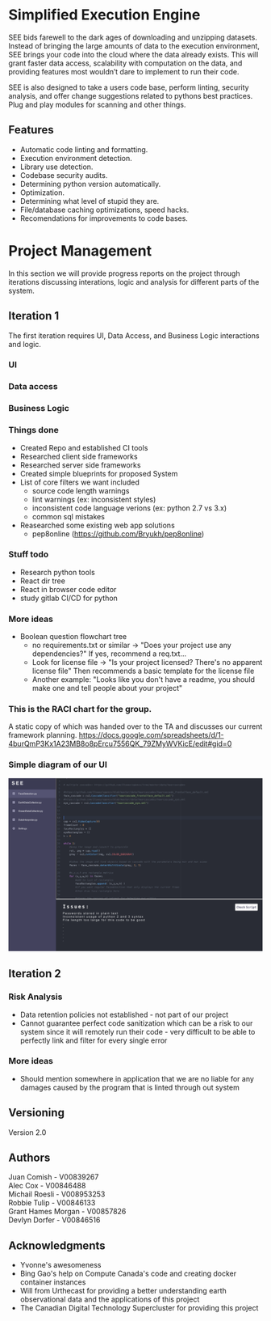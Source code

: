 # Simplified Execution Engine

SEE bids farewell to the dark ages of downloading and unzipping datasets. Instead of bringing the large amounts of data to the execution environment, SEE brings your code into the cloud where the data already exists. This will grant faster data access, scalability with computation on the data, and providing features most wouldn’t dare to implement to run their code.

SEE is also designed to take a users code base, perform linting, security analysis, and offer change suggestions related to pythons best practices. Plug and play modules for scanning and other things.

## Features
   - Automatic code linting and formatting.
   - Execution environment detection.
   - Library use detection.
   - Codebase security audits.
   - Determining python version automatically.
   - Optimization.
   - Determining what level of stupid they are.
   - File/database caching optimizations, speed hacks.
   - Recomendations for improvements to code bases.

# Project Management
In this section we will provide progress reports on the project through iterations discussing interations, logic and analysis for different parts of the system.

## Iteration 1
The first iteration requires UI, Data Access, and Business Logic interactions and logic.

### UI


### Data access


### Business Logic


### Things done
* Created Repo and established CI tools
* Researched client side frameworks
* Researched server side frameworks
* Created simple blueprints for proposed System
* List of core filters we want included
  * source code length warnings
  * lint warnings (ex: inconsistent styles)
  * inconsistent code language verions (ex: python 2.7 vs 3.x)
  * common sql mistakes
* Reasearched some existing web app solutions
  * pep8online (https://github.com/Bryukh/pep8online)

### Stuff todo
* Research python tools
* React dir tree
* React in browser code editor
* study gitlab CI/CD for python

### More ideas
* Boolean question flowchart tree
  * no requirements.txt or similar -> "Does your project use any dependencies?" If yes, recommend a req.txt...
  * Look for license file -> "Is your project licensed? There's no apparent license file" Then recommends a basic template for the license file
  * Another example: "Looks like you don't have a readme, you should make one and tell people about your project"

### This is the RACI chart for the group.
A static copy of which was handed over to the TA and discusses our current framework planning.
https://docs.google.com/spreadsheets/d/1-4burQmP3Kx1A23MB8o8pErcu7556QK_79ZMyWVKicE/edit#gid=0

### Simple diagram of our UI
![Simple diagram of our UI](docs/SEE-Rough-UI.png?raw=true "SEE code insertions example")

## Iteration 2

### Risk Analysis
* Data retention policies not established - not part of our project
* Cannot guarantee perfect code sanitization which can be a risk to our system since it will remotely run their code - very difficult to be able to perfectly link and filter for every single error

### More ideas 
* Should mention somewhere in application that we are no liable for any damages caused by the program that is linted through out system

## Versioning

Version 2.0

## Authors

Juan Comish - V00839267\
Alec Cox -  V00846488\
Michail Roesli - V008953253\
Robbie Tulip - V00846133\
Grant Hames Morgan - V00857826\
Devlyn Dorfer - V00846516

## Acknowledgments
* Yvonne's awesomeness
* Bing Gao's help on Compute Canada's code and creating docker container instances
* Will from Urthecast for providing a better understanding earth observational data and the applications of this project
* The Canadian Digital Technology Supercluster for providing this project
